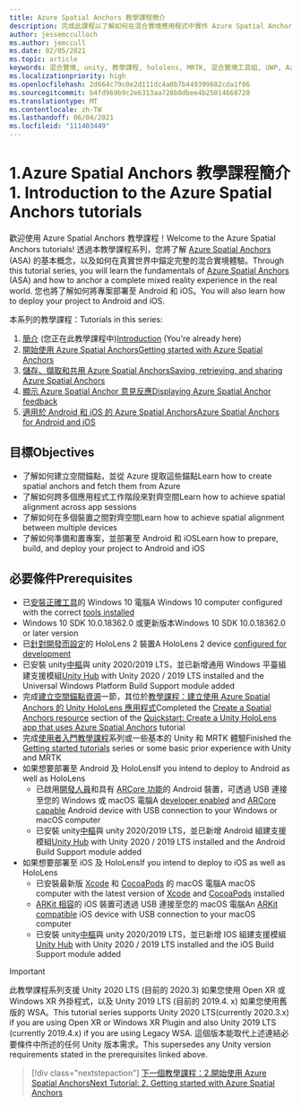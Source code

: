 ```yaml
---
title: Azure Spatial Anchors 教學課程簡介
description: 完成此課程以了解如何在混合實境應用程式中實作 Azure Spatial Anchors。
author: jessemcculloch
ms.author: jemccull
ms.date: 02/05/2021
ms.topic: article
keywords: 混合實境, unity, 教學課程, hololens, MRTK, 混合實境工具組, UWP, Azure 空間錨點, ios, android, Windows 10, ARCore, macOS, Android 建置支援, ARKit
ms.localizationpriority: high
ms.openlocfilehash: 2d664c79c0e2d111dc4a0b7b449399682cda1f06
ms.sourcegitcommit: b4fd969b9c2e6313aa728b0dbee4b25014668720
ms.translationtype: MT
ms.contentlocale: zh-TW
ms.lasthandoff: 06/04/2021
ms.locfileid: "111403449"
---
```

# <a name="1-introduction-to-the-azure-spatial-anchors-tutorials"></a><span data-ttu-id="e68e2-104">1.Azure Spatial Anchors 教學課程簡介</span><span class="sxs-lookup"><span data-stu-id="e68e2-104">1. Introduction to the Azure Spatial Anchors tutorials</span></span>

<span data-ttu-id="e68e2-105">歡迎使用 Azure Spatial Anchors 教學課程！</span><span class="sxs-lookup"><span data-stu-id="e68e2-105">Welcome to the Azure Spatial Anchors tutorials!</span></span> <span data-ttu-id="e68e2-106">透過本教學課程系列，您將了解 <a href="https://azure.microsoft.com/services/spatial-anchors" target="_blank">Azure Spatial Anchors</a> (ASA) 的基本概念，以及如何在真實世界中錨定完整的混合實境體驗。</span><span class="sxs-lookup"><span data-stu-id="e68e2-106">Through this tutorial series, you will learn the fundamentals of <a href="https://azure.microsoft.com/services/spatial-anchors" target="_blank">Azure Spatial Anchors</a> (ASA) and how to anchor a complete mixed reality experience in the real world.</span></span> <span data-ttu-id="e68e2-107">您也將了解如何將專案部署至 Android 和 iOS。</span><span class="sxs-lookup"><span data-stu-id="e68e2-107">You will also learn how to deploy your project to Android and iOS.</span></span>

<span data-ttu-id="e68e2-108">本系列的教學課程：</span><span class="sxs-lookup"><span data-stu-id="e68e2-108">Tutorials in this series:</span></span>

1. <span data-ttu-id="e68e2-109">[簡介](mr-learning-asa-01.md) (您正在此教學課程中)</span><span class="sxs-lookup"><span data-stu-id="e68e2-109">[Introduction](mr-learning-asa-01.md) (You're already here)</span></span>
2. [<span data-ttu-id="e68e2-110">開始使用 Azure Spatial Anchors</span><span class="sxs-lookup"><span data-stu-id="e68e2-110">Getting started with Azure Spatial Anchors</span></span>](mr-learning-asa-02.md)
3. [<span data-ttu-id="e68e2-111">儲存、擷取和共用 Azure Spatial Anchors</span><span class="sxs-lookup"><span data-stu-id="e68e2-111">Saving, retrieving, and sharing Azure Spatial Anchors</span></span>](mr-learning-asa-03.md)
4. [<span data-ttu-id="e68e2-112">顯示 Azure Spatial Anchor 意見反應</span><span class="sxs-lookup"><span data-stu-id="e68e2-112">Displaying Azure Spatial Anchor feedback</span></span>](mr-learning-asa-04.md)
5. [<span data-ttu-id="e68e2-113">適用於 Android 和 iOS 的 Azure Spatial Anchors</span><span class="sxs-lookup"><span data-stu-id="e68e2-113">Azure Spatial Anchors for Android and iOS</span></span>](mr-learning-asa-05.md)

## <a name="objectives"></a><span data-ttu-id="e68e2-114">目標</span><span class="sxs-lookup"><span data-stu-id="e68e2-114">Objectives</span></span>

* <span data-ttu-id="e68e2-115">了解如何建立空間錨點，並從 Azure 提取這些錨點</span><span class="sxs-lookup"><span data-stu-id="e68e2-115">Learn how to create spatial anchors and fetch them from Azure</span></span>
* <span data-ttu-id="e68e2-116">了解如何跨多個應用程式工作階段來對齊空間</span><span class="sxs-lookup"><span data-stu-id="e68e2-116">Learn how to achieve spatial alignment across app sessions</span></span>
* <span data-ttu-id="e68e2-117">了解如何在多個裝置之間對齊空間</span><span class="sxs-lookup"><span data-stu-id="e68e2-117">Learn how to achieve spatial alignment between multiple devices</span></span>
* <span data-ttu-id="e68e2-118">了解如何準備和置專案，並部署至 Android 和 iOS</span><span class="sxs-lookup"><span data-stu-id="e68e2-118">Learn how to prepare, build, and deploy your project to Android and iOS</span></span>

## <a name="prerequisites"></a><span data-ttu-id="e68e2-119">必要條件</span><span class="sxs-lookup"><span data-stu-id="e68e2-119">Prerequisites</span></span>

* <span data-ttu-id="e68e2-120">已[安裝正確工具](../../install-the-tools.md)的 Windows 10 電腦</span><span class="sxs-lookup"><span data-stu-id="e68e2-120">A Windows 10 computer configured with the correct [tools installed](../../install-the-tools.md)</span></span>
* <span data-ttu-id="e68e2-121">Windows 10 SDK 10.0.18362.0 或更新版本</span><span class="sxs-lookup"><span data-stu-id="e68e2-121">Windows 10 SDK 10.0.18362.0 or later version</span></span>
* <span data-ttu-id="e68e2-122">已[針對開發而設定](../../platform-capabilities-and-apis/using-visual-studio.md#enabling-developer-mode)的 HoloLens 2 裝置</span><span class="sxs-lookup"><span data-stu-id="e68e2-122">A HoloLens 2 device [configured for development](../../platform-capabilities-and-apis/using-visual-studio.md#enabling-developer-mode)</span></span>
* <span data-ttu-id="e68e2-123">已安裝 unity<a href="https://docs.unity3d.com/Manual/GettingStartedInstallingHub.html" target="_blank">中樞</a>與 unity 2020/2019 LTS，並已新增通用 Windows 平臺組建支援模組</span><span class="sxs-lookup"><span data-stu-id="e68e2-123"><a href="https://docs.unity3d.com/Manual/GettingStartedInstallingHub.html" target="_blank">Unity Hub</a> with Unity 2020 / 2019 LTS installed and the Universal Windows Platform Build Support module added</span></span>
* <span data-ttu-id="e68e2-124">完成[建立空間錨點資源](/azure/spatial-anchors/quickstarts/get-started-unity-hololens#create-a-spatial-anchors-resource)一節，其位於[教學課程：建立使用 Azure Spatial Anchors 的 Unity HoloLens 應用程式](/azure/spatial-anchors/quickstarts/get-started-unity-hololens)</span><span class="sxs-lookup"><span data-stu-id="e68e2-124">Completed the [Create a Spatial Anchors resource](/azure/spatial-anchors/quickstarts/get-started-unity-hololens#create-a-spatial-anchors-resource) section of the [Quickstart: Create a Unity HoloLens app that uses Azure Spatial Anchors](/azure/spatial-anchors/quickstarts/get-started-unity-hololens) tutorial</span></span>
* <span data-ttu-id="e68e2-125">完成[使用者入門教學課程](mr-learning-base-01.md)系列或一些基本的 Unity 和 MRTK 體驗</span><span class="sxs-lookup"><span data-stu-id="e68e2-125">Finished the [Getting started tutorials](mr-learning-base-01.md) series or some basic prior experience with Unity and MRTK</span></span>
* <span data-ttu-id="e68e2-126">如果想要部署至 Android 及 HoloLens</span><span class="sxs-lookup"><span data-stu-id="e68e2-126">If you intend to deploy to Android as well as HoloLens</span></span>
  * <span data-ttu-id="e68e2-127">已啟用<a href="https://developer.android.com/studio/debug/dev-options" target="_blank">開發人員</a>和具有 <a href="https://developers.google.com/ar/discover/supported-devices" target="_blank">ARCore 功能</a>的 Android 裝置，可透過 USB 連接至您的 Windows 或 macOS 電腦</span><span class="sxs-lookup"><span data-stu-id="e68e2-127">A <a href="https://developer.android.com/studio/debug/dev-options" target="_blank">developer enabled</a> and <a href="https://developers.google.com/ar/discover/supported-devices" target="_blank">ARCore capable</a> Android device with USB connection to your Windows or macOS computer</span></span>
  * <span data-ttu-id="e68e2-128">已安裝 unity<a href="https://docs.unity3d.com/Manual/GettingStartedInstallingHub.html" target="_blank">中樞</a>與 unity 2020/2019 LTS，並已新增 Android 組建支援模組</span><span class="sxs-lookup"><span data-stu-id="e68e2-128"><a href="https://docs.unity3d.com/Manual/GettingStartedInstallingHub.html" target="_blank">Unity Hub</a> with Unity 2020 / 2019 LTS installed and the Android Build Support module added</span></span>
* <span data-ttu-id="e68e2-129">如果想要部署至 iOS 及 HoloLens</span><span class="sxs-lookup"><span data-stu-id="e68e2-129">If you intend to deploy to iOS as well as HoloLens</span></span>
  * <span data-ttu-id="e68e2-130">已安裝最新版 <a href="https://geo.itunes.apple.com/us/app/xcode/id497799835?mt=12" target="_blank">Xcode</a> 和 <a href="https://cocoapods.org" target="_blank">CocoaPods</a> 的 macOS 電腦</span><span class="sxs-lookup"><span data-stu-id="e68e2-130">A macOS computer with the latest version of <a href="https://geo.itunes.apple.com/us/app/xcode/id497799835?mt=12" target="_blank">Xcode</a> and <a href="https://cocoapods.org" target="_blank">CocoaPods</a> installed</span></span>
  * <span data-ttu-id="e68e2-131"><a href="https://developer.apple.com/documentation/arkit/verifying_device_support_and_user_permission" target="_blank">ARKit 相容</a>的 iOS 裝置可透過 USB 連接至您的 macOS 電腦</span><span class="sxs-lookup"><span data-stu-id="e68e2-131">An <a href="https://developer.apple.com/documentation/arkit/verifying_device_support_and_user_permission" target="_blank">ARKit compatible</a> iOS device with USB connection to your macOS computer</span></span>
  * <span data-ttu-id="e68e2-132">已安裝 unity<a href="https://docs.unity3d.com/Manual/GettingStartedInstallingHub.html" target="_blank">中樞</a>與 unity 2020/2019 LTS，並已新增 IOS 組建支援模組</span><span class="sxs-lookup"><span data-stu-id="e68e2-132"><a href="https://docs.unity3d.com/Manual/GettingStartedInstallingHub.html" target="_blank">Unity Hub</a> with Unity 2020 / 2019 LTS installed and the iOS Build Support module added</span></span>

> [!Important]
> <span data-ttu-id="e68e2-133">此教學課程系列支援 Unity 2020 LTS (目前的 2020.3) 如果您使用 Open XR 或 Windows XR 外掛程式，以及 Unity 2019 LTS (目前的 2019.4. x) 如果您使用舊版的 WSA。</span><span class="sxs-lookup"><span data-stu-id="e68e2-133">This tutorial series supports Unity 2020 LTS(currently 2020.3.x) if you are using Open XR or Windows XR Plugin and also Unity 2019 LTS (currently 2019.4.x) if you are using Legacy WSA.</span></span> <span data-ttu-id="e68e2-134">這個版本能取代上述連結必要條件中所述的任何 Unity 版本需求。</span><span class="sxs-lookup"><span data-stu-id="e68e2-134">This supersedes any Unity version requirements stated in the prerequisites linked above.</span></span>

> [!div class="nextstepaction"]
> [<span data-ttu-id="e68e2-135">下一個教學課程：2.開始使用 Azure Spatial Anchors</span><span class="sxs-lookup"><span data-stu-id="e68e2-135">Next Tutorial: 2. Getting started with Azure Spatial Anchors</span></span>](mr-learning-asa-02.md)
